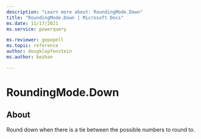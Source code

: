 ```yaml
---
description: "Learn more about: RoundingMode.Down"
title: "RoundingMode.Down | Microsoft Docs"
ms.date: 11/17/2021
ms.service: powerquery

ms.reviewer: gepopell
ms.topic: reference
author: dougklopfenstein
ms.author: bezhan

---
```

# RoundingMode.Down

## About

Round down when there is a tie between the possible numbers to round to.
